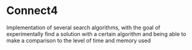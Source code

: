 # Connect4
Implementation of several search algorithms, with the goal of experimentally find a solution with a certain algorithm and being able to make a comparison to the level of time and memory used

